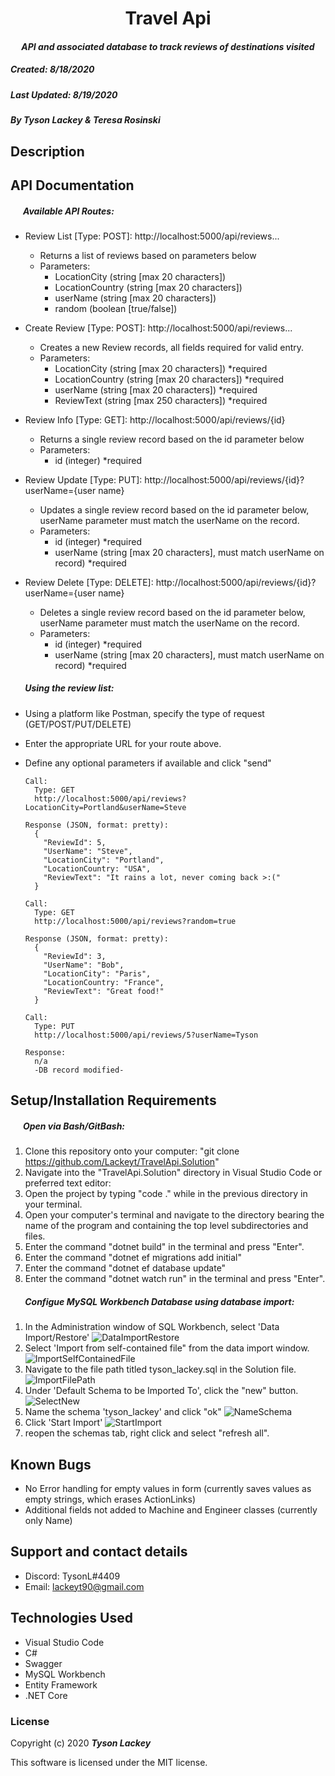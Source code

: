 <h1 align="center"><strong>Travel Api</strong></h1>

<h4 align="center"><em>API and associated database to track reviews of destinations visited</em></h4>


##### __Created:__ 8/18/2020
##### __Last Updated:__ 8/19/2020 
##### By _**Tyson Lackey & Teresa Rosinski**_  


## Description


## API Documentation

##### &nbsp;&nbsp;&nbsp;&nbsp;&nbsp;&nbsp;Available API Routes:

* Review List [Type: POST]: http://localhost:5000/api/reviews...
    * Returns a list of reviews based on parameters below
    * Parameters:
        - LocationCity (string [max 20 characters])
        - LocationCountry (string [max 20 characters])
        - userName (string [max 20 characters])
        - random (boolean [true/false])

* Create Review [Type: POST]: http://localhost:5000/api/reviews...
    * Creates a new Review records, all fields required for valid entry.
    * Parameters:
        - LocationCity (string [max 20 characters]) *required
        - LocationCountry (string [max 20 characters]) *required
        - userName (string [max 20 characters]) *required
        - ReviewText (string [max 250 characters]) *required

* Review Info [Type: GET]: http://localhost:5000/api/reviews/{id}
    * Returns a single review record based on the id parameter below
    * Parameters:
        - id (integer) *required

* Review Update [Type: PUT]: http://localhost:5000/api/reviews/{id}?userName={user name}
    * Updates a single review record based on the id parameter below, userName parameter must match the userName on the record. 
    * Parameters:
        - id (integer) *required
        - userName (string [max 20 characters], must match userName on record) *required

* Review Delete [Type: DELETE]: http://localhost:5000/api/reviews/{id}?userName={user name}
    * Deletes a single review record based on the id parameter below, userName parameter must match the userName on the record. 
    * Parameters:
        - id (integer) *required
        - userName (string [max 20 characters], must match userName on record) *required

##### &nbsp;&nbsp;&nbsp;&nbsp;&nbsp;&nbsp; Using the review list:

* Using a platform like Postman, specify the type of request (GET/POST/PUT/DELETE)
* Enter the appropriate URL for your route above.
* Define any optional parameters if available and click "send"

    ```
    Call:
      Type: GET
      http://localhost:5000/api/reviews?LocationCity=Portland&userName=Steve

    Response (JSON, format: pretty):
      {
        "ReviewId": 5,
        "UserName": "Steve",
        "LocationCity": "Portland",
        "LocationCountry: "USA",
        "ReviewText": "It rains a lot, never coming back >:("
      }
    ```
    
    ```
    Call:
      Type: GET
      http://localhost:5000/api/reviews?random=true
    
    Response (JSON, format: pretty):
      {
        "ReviewId": 3,
        "UserName": "Bob",
        "LocationCity": "Paris",
        "LocationCountry: "France",
        "ReviewText": "Great food!"
      }
    ```

    ```
    Call:
      Type: PUT
      http://localhost:5000/api/reviews/5?userName=Tyson

    Response:
      n/a
      -DB record modified-
    ```

## Setup/Installation Requirements

##### &nbsp;&nbsp;&nbsp;&nbsp;&nbsp;&nbsp;Open via Bash/GitBash:

1. Clone this repository onto your computer:
    "git clone https://github.com/Lackeyt/TravelApi.Solution"
2. Navigate into the "TravelApi.Solution" directory in Visual Studio Code or preferred text editor:
3. Open the project by typing "code ." while in the previous directory in your terminal.
4. Open your computer's terminal and navigate to the directory bearing the name of the program and containing the top level subdirectories and files.
5. Enter the command "dotnet build" in the terminal and press "Enter".
6. Enter the command "dotnet ef migrations add initial"
7. Enter the command "dotnet ef database update"
6. Enter the command "dotnet watch run" in the terminal and press "Enter".


##### &nbsp;&nbsp;&nbsp;&nbsp;&nbsp;&nbsp; Configue MySQL Workbench Database using database import:
1. In the Administration window of SQL Workbench, select 'Data Import/Restore'
![DataImportRestore](./TravelApi/wwwroot/assets/images/readme/DataImportRestore.PNG)
2. Select 'Import from self-contained file" from the data import window.
![ImportSelfContainedFile](./TravelApi/wwwroot/assets/images/readme/ImportSelfContainedFile.PNG)
3. Navigate to the file path titled tyson_lackey.sql in the Solution file.
![ImportFilePath](./TravelApi/wwwroot/assets/images/readme/ImportFilePath.PNG)
4. Under 'Default Schema to be Imported To', click the "new" button.
![SelectNew](./TravelApi/wwwroot/assets/images/readme/SelectNew.PNG)
5. Name the schema 'tyson_lackey' and click "ok"
![NameSchema](./TravelApi/wwwroot/assets/images/readme/NameSchema.PNG)
6. Click 'Start Import'
![StartImport](./TravelApi/wwwroot/assets/images/readme/StartImport.PNG)
7. reopen the schemas tab, right click and select "refresh all".

## Known Bugs

* No Error handling for empty values in form (currently saves values as empty strings, which erases ActionLinks)
* Additional fields not added to Machine and Engineer classes (currently only Name)

## Support and contact details

* Discord: TysonL#4409
* Email: lackeyt90@gmail.com


## Technologies Used

* Visual Studio Code
* C#
* Swagger
* MySQL Workbench
* Entity Framework
* .NET Core

### License

Copyright (c) 2020 **_Tyson Lackey_**

This software is licensed under the MIT license.